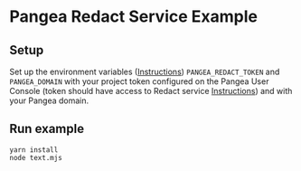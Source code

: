 # Pangea Redact Service Example

## Setup

Set up the environment variables ([Instructions](https://pangea.cloud/docs/redact#set-your-environment-variables)) `PANGEA_REDACT_TOKEN` and `PANGEA_DOMAIN` with your project token configured on the Pangea User Console (token should have access to Redact service [Instructions](https://pangea.cloud/docs/admin-guide/tokens)) and with your Pangea domain.

## Run example

```
yarn install
node text.mjs
```
